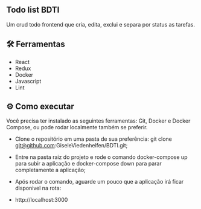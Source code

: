 ## Todo list BDTI
Um crud todo frontend que cria, edita, exclui e separa por status as tarefas.
## 🛠️ Ferramentas
- React
- Redux
- Docker
- Javascript
- Lint

## ⚙️ Como executar

Você precisa ter instalado as seguintes ferramentas: Git, Docker e Docker Compose, ou pode rodar localmente também se preferir.

- Clone o repositório em uma pasta de sua preferência:
git clone git@github.com:GiseleViedenhelfen/BDTI.git;

- Entre na pasta raiz do projeto e rode o comando docker-compose up  para subir a aplicação e docker-compose down para parar completamente a aplicação;

- Após rodar o comando, aguarde um pouco que a aplicação irá ficar disponivel na rota:

- http://localhost:3000
